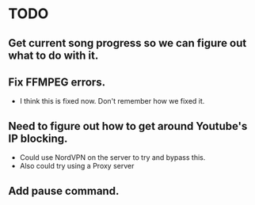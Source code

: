 # TODO

## Get current song progress so we can figure out what to do with it.

## Fix FFMPEG errors.

- I think this is fixed now. Don't remember how we fixed it.

## Need to figure out how to get around Youtube's IP blocking.

- Could use NordVPN on the server to try and bypass this.
- Also could try using a Proxy server


## Add pause command.